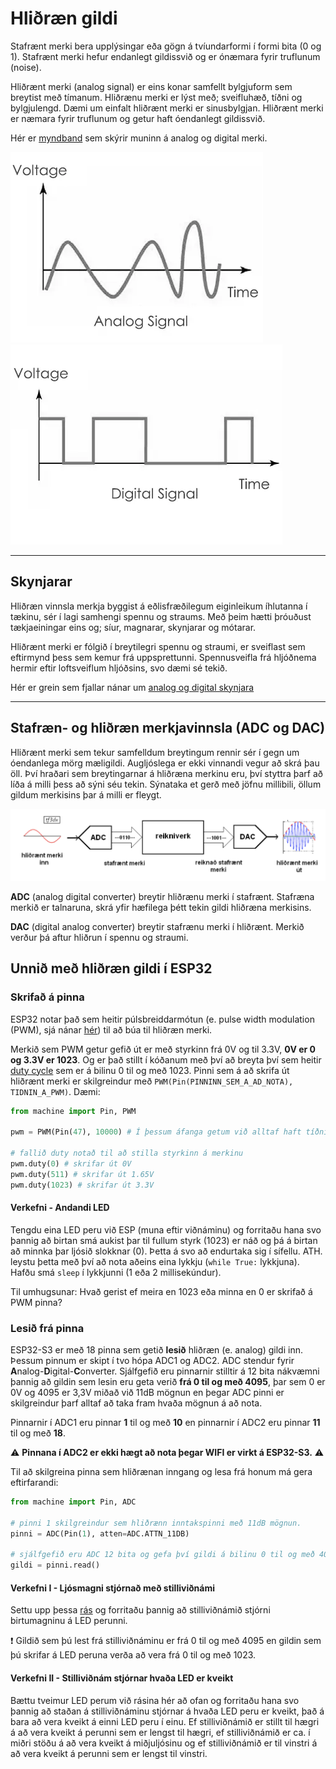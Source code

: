 # Hliðræn gildi

Stafrænt merki bera upplýsingar eða gögn á tvíundarformi í formi bita (0 og 1). Stafrænt merki hefur endanlegt gildissvið og er ónæmara fyrir truflunum (noise). 

Hliðrænt merki (analog signal) er eins konar samfellt bylgjuform sem breytist með tímanum. Hliðrænu merki er lýst með; sveifluhæð, tíðni og bylgjulengd. Dæmi um einfalt hliðrænt merki er sinusbylgjan. Hliðrænt merki er næmara fyrir truflunum og getur haft óendanlegt gildissvið. 

Hér er [myndband](https://youtu.be/WxJKXGugfh8?t=29) sem skýrir muninn á analog og digital merki.


![AnalogSignal](https://github.com/VESM2VT/Efni/blob/main/Myndir/AnalogSignal.png)  ![DigitalSignal](https://github.com/VESM2VT/Efni/blob/main/Myndir/DigitalSignal.png)

---

## Skynjarar

Hliðræn vinnsla merkja byggist á eðlisfræðilegum eiginleikum íhlutanna í tækinu, sér í lagi samhengi spennu og straums. Með þeim hætti þróuðust tækjaeiningar eins og; síur, magnarar, skynjarar og mótarar.

Hliðrænt merki er fólgið í breytilegri spennu og straumi, er sveiflast sem eftirmynd þess sem kemur frá uppsprettunni. Spennusveifla frá hljóðnema hermir eftir loftsveiflum hljóðsins, svo dæmi sé tekið. <br>

Hér er grein sem fjallar nánar um [analog og digital skynjara](https://iot4beginners.com/analog-sensors-vs-digital-sensors/)

---

## Stafræn- og hliðræn merkjavinnsla (ADC og DAC)

Hliðrænt merki sem tekur samfelldum breytingum rennir sér í gegn um óendanlega mörg mæligildi. Augljóslega er ekki vinnandi vegur að skrá þau öll. Því hraðari sem breytingarnar á hliðræna merkinu eru, því styttra þarf að líða á milli þess að sýni séu tekin. Sýnataka et gerð með jöfnu millibili, öllum gildum merkisins þar á milli er fleygt. <br>

![Merkjavinnsla](https://github.com/VESM2VT/Efni/blob/main/Myndir/DSPmerkjavinnsla.png)

**ADC** (analog digital converter) breytir hliðrænu merki í stafrænt. Stafræna merkið
er talnaruna, skrá yfir hæfilega þétt tekin gildi hliðræna merkisins. 

**DAC** (digital analog converter) breytir stafrænu merki í hliðrænt. Merkið verður þá
aftur hliðrun í spennu og straumi. 

## Unnið með hliðræn gildi í ESP32

### Skrifað á pinna

ESP32 notar það sem heitir púlsbreiddarmótun (e. pulse width modulation (PWM), sjá nánar [hér](https://en.wikipedia.org/wiki/Pulse-width_modulation)) til að búa til hliðræn merki. 

Merkið sem PWM getur gefið út er með styrkinn frá 0V og til 3.3V, **0V er 0 og 3.3V er 1023**. Og er það stillt í kóðanum með því að breyta því sem heitir [duty cycle](https://en.wikipedia.org/wiki/Pulse-width_modulation#Duty_cycle) sem er á bilinu 0 til og með 1023. Pinni sem á að skrifa út hliðrænt merki er skilgreindur með `PWM(Pin(PINNINN_SEM_A_AD_NOTA), TIDNIN_A_PWM)`. Dæmi:

```python
from machine import Pin, PWM

pwm = PWM(Pin(47), 10000) # Í þessum áfanga getum við alltaf haft tíðnina 10000

# fallið duty notað til að stilla styrkinn á merkinu
pwm.duty(0) # skrifar út 0V
pwm.duty(511) # skrifar út 1.65V
pwm.duty(1023) # skrifar út 3.3V
```

#### Verkefni - Andandi LED

Tengdu eina LED peru við ESP (muna eftir viðnáminu) og forritaðu hana svo þannig að birtan smá aukist þar til fullum styrk (1023) er náð og þá á birtan að minnka þar ljósið slokknar (0). Þetta á svo að endurtaka sig í sífellu. ATH. leystu þetta með því að nota aðeins eina lykkju (`while True:` lykkjuna). Hafðu smá `sleep` í lykkjunni (1 eða 2 millisekúndur).

Til umhugsunar: Hvað gerist ef meira en 1023 eða minna en 0 er skrifað á PWM pinna?

### Lesið frá pinna

ESP32-S3 er með 18 pinna sem getið **lesið** hliðræn (e. analog) gildi inn. Þessum pinnum er skipt í tvo hópa ADC1 og ADC2. ADC stendur fyrir **A**nalog-**D**igital-**C**onverter. Sjálfgefið eru pinnarnir stilltir á 12 bita nákvæmni þannig að gildin sem lesin eru geta verið **frá 0 til og með 4095**, þar sem 0 er 0V og 4095 er 3,3V miðað við 11dB mögnun en þegar ADC pinni er skilgreindur þarf alltaf að taka fram hvaða mögnun á að nota.

Pinnarnir í ADC1 eru pinnar **1** til og með **10** en pinnarnir í ADC2 eru pinnar **11** til og með **18**.

:warning: **Pinnana í ADC2 er ekki hægt að nota þegar WIFI er virkt á ESP32-S3.** :warning:

Til að skilgreina pinna sem hliðrænan inngang og lesa frá honum má gera eftirfarandi:

```python
from machine import Pin, ADC

# pinni 1 skilgreindur sem hliðrænn inntakspinni með 11dB mögnun.
pinni = ADC(Pin(1), atten=ADC.ATTN_11DB)

# sjálfgefið eru ADC 12 bita og gefa því gildi á bilinu 0 til og með 4095
gildi = pinni.read()
```

#### Verkefni I - Ljósmagni stjórnað með stilliviðnámi

Settu upp þessa [rás](../myndir/pwm_adc_stillivinam_led.png) og  forritaðu þannig að stilliviðnámið stjórni birtumagninu á LED perunni. 

:exclamation: Gildið sem þú lest frá stilliviðnáminu er frá 0 til og með 4095 en gildin sem þú skrifar á LED peruna verða að vera frá 0 til og með 1023.  

#### Verkefni II - Stilliviðnám stjórnar hvaða LED er kveikt

Bættu tveimur LED perum við rásina hér að ofan og forritaðu hana svo þannig að staðan á stilliviðnáminu stjórnar á hvaða LED peru er kveikt, það á bara að vera kveikt á einni LED peru í einu. Ef stilliviðnámið er stillt til hægri á að vera kveikt á perunni sem er lengst til hægri, ef stilliviðnámið er ca. í miðri stöðu á að vera kveikt á miðjuljósinu og ef stilliviðnámið er til vinstri á að vera kveikt á perunni sem er lengst til vinstri.